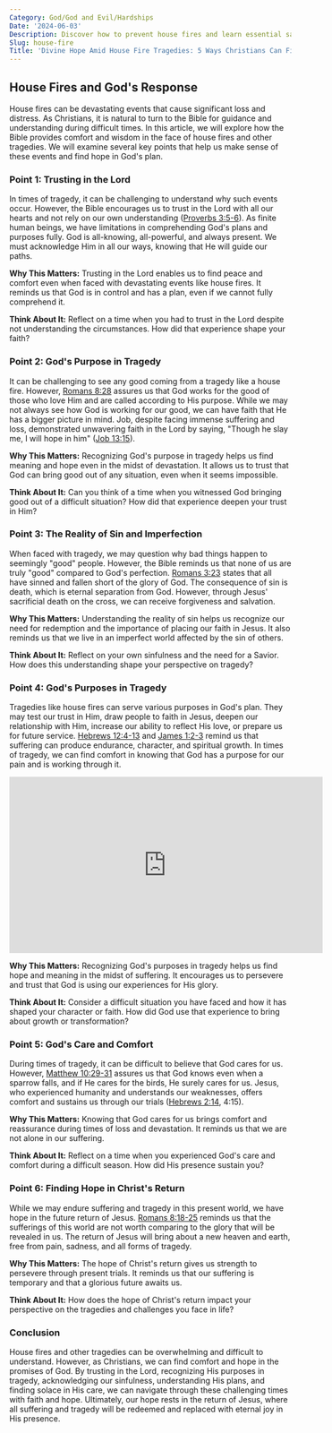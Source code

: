 ```yaml
---
Category: God/God and Evil/Hardships
Date: '2024-06-03'
Description: Discover how to prevent house fires and learn essential safety tips in case of a fire emergency. Stay informed and protect your home and loved ones.
Slug: house-fire
Title: 'Divine Hope Amid House Fire Tragedies: 5 Ways Christians Can Find Strength'
---
```


## House Fires and God's Response

House fires can be devastating events that cause significant loss and distress. As Christians, it is natural to turn to the Bible for guidance and understanding during difficult times. In this article, we will explore how the Bible provides comfort and wisdom in the face of house fires and other tragedies. We will examine several key points that help us make sense of these events and find hope in God's plan.

### Point 1: Trusting in the Lord

In times of tragedy, it can be challenging to understand why such events occur. However, the Bible encourages us to trust in the Lord with all our hearts and not rely on our own understanding ([Proverbs 3:5-6](https://www.bibleref.com/Proverbs/3/Proverbs-3-5.html)). As finite human beings, we have limitations in comprehending God's plans and purposes fully. God is all-knowing, all-powerful, and always present. We must acknowledge Him in all our ways, knowing that He will guide our paths.

**Why This Matters:** Trusting in the Lord enables us to find peace and comfort even when faced with devastating events like house fires. It reminds us that God is in control and has a plan, even if we cannot fully comprehend it.

**Think About It:** Reflect on a time when you had to trust in the Lord despite not understanding the circumstances. How did that experience shape your faith?

### Point 2: God's Purpose in Tragedy

It can be challenging to see any good coming from a tragedy like a house fire. However, [Romans 8:28](https://www.bibleref.com/Romans/8/Romans-8-28.html) assures us that God works for the good of those who love Him and are called according to His purpose. While we may not always see how God is working for our good, we can have faith that He has a bigger picture in mind. Job, despite facing immense suffering and loss, demonstrated unwavering faith in the Lord by saying, "Though he slay me, I will hope in him" ([Job 13:15](https://www.bibleref.com/Job/13/Job-13-15.html)).

**Why This Matters:** Recognizing God's purpose in tragedy helps us find meaning and hope even in the midst of devastation. It allows us to trust that God can bring good out of any situation, even when it seems impossible.

**Think About It:** Can you think of a time when you witnessed God bringing good out of a difficult situation? How did that experience deepen your trust in Him?

### Point 3: The Reality of Sin and Imperfection

When faced with tragedy, we may question why bad things happen to seemingly "good" people. However, the Bible reminds us that none of us are truly "good" compared to God's perfection. [Romans 3:23](https://www.bibleref.com/Romans/3/Romans-3-23.html) states that all have sinned and fallen short of the glory of God. The consequence of sin is death, which is eternal separation from God. However, through Jesus' sacrificial death on the cross, we can receive forgiveness and salvation.

**Why This Matters:** Understanding the reality of sin helps us recognize our need for redemption and the importance of placing our faith in Jesus. It also reminds us that we live in an imperfect world affected by the sin of others.

**Think About It:** Reflect on your own sinfulness and the need for a Savior. How does this understanding shape your perspective on tragedy?

### Point 4: God's Purposes in Tragedy

Tragedies like house fires can serve various purposes in God's plan. They may test our trust in Him, draw people to faith in Jesus, deepen our relationship with Him, increase our ability to reflect His love, or prepare us for future service. [Hebrews 12:4-13](https://www.bibleref.com/Hebrews/12/Hebrews-12-4.html) and [James 1:2-3](https://www.bibleref.com/James/1/James-1-2.html) remind us that suffering can produce endurance, character, and spiritual growth. In times of tragedy, we can find comfort in knowing that God has a purpose for our pain and is working through it.


<iframe width="560" height="315" src="https://www.youtube.com/embed/ia1DOC0_skw" frameborder="0" allow="autoplay; encrypted-media" allowfullscreen></iframe>


**Why This Matters:** Recognizing God's purposes in tragedy helps us find hope and meaning in the midst of suffering. It encourages us to persevere and trust that God is using our experiences for His glory.

**Think About It:** Consider a difficult situation you have faced and how it has shaped your character or faith. How did God use that experience to bring about growth or transformation?

### Point 5: God's Care and Comfort

During times of tragedy, it can be difficult to believe that God cares for us. However, [Matthew 10:29-31](https://www.bibleref.com/Matthew/10/Matthew-10-29.html) assures us that God knows even when a sparrow falls, and if He cares for the birds, He surely cares for us. Jesus, who experienced humanity and understands our weaknesses, offers comfort and sustains us through our trials ([Hebrews 2:14](https://www.bibleref.com/Hebrews/2/Hebrews-2-14.html), 4:15).

**Why This Matters:** Knowing that God cares for us brings comfort and reassurance during times of loss and devastation. It reminds us that we are not alone in our suffering.

**Think About It:** Reflect on a time when you experienced God's care and comfort during a difficult season. How did His presence sustain you?

### Point 6: Finding Hope in Christ's Return

While we may endure suffering and tragedy in this present world, we have hope in the future return of Jesus. [Romans 8:18-25](https://www.bibleref.com/Romans/8/Romans-8-18.html) reminds us that the sufferings of this world are not worth comparing to the glory that will be revealed in us. The return of Jesus will bring about a new heaven and earth, free from pain, sadness, and all forms of tragedy.

**Why This Matters:** The hope of Christ's return gives us strength to persevere through present trials. It reminds us that our suffering is temporary and that a glorious future awaits us.

**Think About It:** How does the hope of Christ's return impact your perspective on the tragedies and challenges you face in life?

### Conclusion

House fires and other tragedies can be overwhelming and difficult to understand. However, as Christians, we can find comfort and hope in the promises of God. By trusting in the Lord, recognizing His purposes in tragedy, acknowledging our sinfulness, understanding His plans, and finding solace in His care, we can navigate through these challenging times with faith and hope. Ultimately, our hope rests in the return of Jesus, where all suffering and tragedy will be redeemed and replaced with eternal joy in His presence.